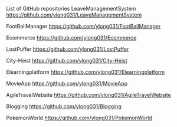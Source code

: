 List of GitHub repositories
LeaveManagementSystem
https://github.com/ylong031/LeaveManagementSystem

FootBallManager
https://github.com/ylong031/FootBallManager

Ecommerce
https://github.com/ylong031/Ecommerce

LostPuffer
https://github.com/ylong031/LostPuffer

City-Heist
https://github.com/ylong031/City-Heist

Elearningplatform
https://github.com/ylong031/Elearningplatform

MovieApp
https://github.com/ylong031/MovieApp

AgileTravelWebsite
https://github.com/ylong031/AgileTravelWebsite

Blogging
https://github.com/ylong031/Blogging

PokemonWorld
https://github.com/ylong031/PokemonWorld
